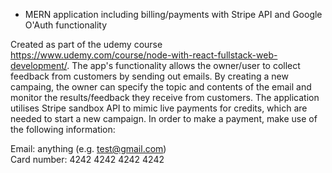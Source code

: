 * MERN application including billing/payments with Stripe API and Google O'Auth functionality


Created as part of the udemy course https://www.udemy.com/course/node-with-react-fullstack-web-development/.
The app's functionality allows the owner/user to collect feedback from customers by sending out emails. 
By creating a new campaing, the owner can specify the topic and contents of the email and monitor the results/feedback they receive from customers.
The application utilises Stripe sandbox API to mimic live payments for credits, which are needed to start a new campaign. 
In order to make a payment, make use of the following information:

Email: anything (e.g. test@gmail.com) <br>
Card number: 4242 4242 4242 4242

